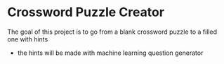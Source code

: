# Crossword Puzzle Creator

The goal of this project is to go from a blank crossword puzzle to a filled one with hints
- the hints will be made with machine learning question generator   